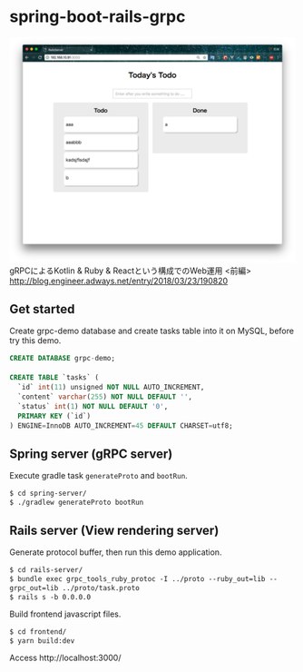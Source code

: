 # spring-boot-rails-grpc

![screenshot](https://github.com/Tnarita0000/spring-boot-rails-grpc/blob/master/image.png?raw=true)  
gRPCによるKotlin & Ruby & Reactという構成でのWeb運用 <前編>
http://blog.engineer.adways.net/entry/2018/03/23/190820

## Get started
Create grpc-demo database and create tasks table into it on MySQL, before try this demo.
```sql
CREATE DATABASE grpc-demo;

CREATE TABLE `tasks` (
  `id` int(11) unsigned NOT NULL AUTO_INCREMENT,
  `content` varchar(255) NOT NULL DEFAULT '',
  `status` int(1) NOT NULL DEFAULT '0',
  PRIMARY KEY (`id`)
) ENGINE=InnoDB AUTO_INCREMENT=45 DEFAULT CHARSET=utf8;
```

## Spring server (gRPC server)
Execute gradle task `generateProto` and `bootRun`.
```
$ cd spring-server/
$ ./gradlew generateProto bootRun
```

## Rails server (View rendering server)

Generate protocol buffer, then run this demo application.
```
$ cd rails-server/
$ bundle exec grpc_tools_ruby_protoc -I ../proto --ruby_out=lib --grpc_out=lib ../proto/task.proto
$ rails s -b 0.0.0.0
```

Build frontend javascript files.
```
$ cd frontend/
$ yarn build:dev
```

Access http://localhost:3000/
